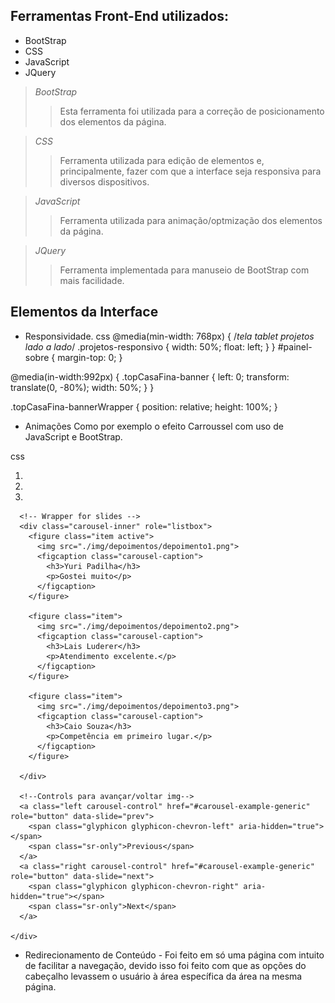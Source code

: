 ## Ferramentas Front-End utilizados:
  - BootStrap
  - CSS
  - JavaScript
  - JQuery
 
> *BootStrap*
>> Esta ferramenta foi utilizada para a correção de posicionamento dos elementos da página.

> *CSS*
>> Ferramenta utilizada para edição de elementos e, principalmente, fazer com que a interface seja responsiva para diversos dispositivos. <br>

> *JavaScript*
>> Ferramenta utilizada para animação/optmização dos elementos da página.

> *JQuery*
>> Ferramenta implementada para manuseio de BootStrap com mais facilidade.

## Elementos da Interface
  
  - Responsividade.
  css
@media(min-width: 768px) { /*tela tablet projetos lado a lado*/
    .projetos-responsivo {
    width: 50%;
    float: left;
    }
}
#painel-sobre {
    margin-top: 0;
}

@media(in-width:992px) {
    .topCasaFina-banner {
    left: 0;
    transform: translate(0, -80%);
    width: 50%;
    }
}

.topCasaFina-bannerWrapper {
    position: relative;
    height: 100%;
}


- Animações
Como por exemplo o efeito Carroussel com uso de JavaScript e BootStrap.

css
 <div id="carousel-example-generic" class="carousel slide" data-ride="carousel">
      <!-- Indicators -->
      <ol class="carousel-indicators">
        <!--São os bullets da tela representando o Num img-->
        <li data-target="#carousel-example-generic" data-slide-to="0" class="active"></li>
        <li data-target="#carousel-example-generic" data-slide-to="1"></li>
        <li data-target="#carousel-example-generic" data-slide-to="2"></li>
      </ol>

      <!-- Wrapper for slides -->
      <div class="carousel-inner" role="listbox">
        <figure class="item active">
          <img src="./img/depoimentos/depoimento1.png">
          <figcaption class="carousel-caption">
            <h3>Yuri Padilha</h3>
            <p>Gostei muito</p>
          </figcaption>
        </figure>

        <figure class="item">
          <img src="./img/depoimentos/depoimento2.png">
          <figcaption class="carousel-caption">
            <h3>Lais Luderer</h3>
            <p>Atendimento excelente.</p>
          </figcaption>
        </figure>

        <figure class="item">
          <img src="./img/depoimentos/depoimento3.png">
          <figcaption class="carousel-caption">
            <h3>Caio Souza</h3>
            <p>Competência em primeiro lugar.</p>
          </figcaption>
        </figure>

      </div>

      <!--Controls para avançar/voltar img-->
      <a class="left carousel-control" href="#carousel-example-generic" role="button" data-slide="prev">
        <span class="glyphicon glyphicon-chevron-left" aria-hidden="true"></span>
        <span class="sr-only">Previous</span>
      </a>
      <a class="right carousel-control" href="#carousel-example-generic" role="button" data-slide="next">
        <span class="glyphicon glyphicon-chevron-right" aria-hidden="true"></span>
        <span class="sr-only">Next</span>
      </a>

    </div>

- Redirecionamento de Conteúdo - Foi feito em só uma página com intuito de facilitar a navegação, devido isso foi feito com que as opções do cabeçalho levassem o usuário à área específica da área na mesma página.
